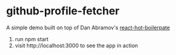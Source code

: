 # github-profile-fetcher
A simple demo built on top of Dan Abramov's <a href="https://github.com/gaearon/react-hot-boilerplate">react-hot-boilerpate </a>
<ol>
<li>run npm start</li>
<li>visit http://localhost:3000 to see the app in action</li>
</ol>
